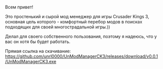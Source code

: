 Всем привет! 

Это простенький и сырой мод менеджер для игры Crusader Kings 3, основная цель которого - комфортный перебор модов в поисках подходящих для своей многострадальной игры.))

Делал для своего собственного пользования, поэтому я надеюсь, что у вас он хотя бы будет работать.

Прямая ссылка на скачивание:
https://github.com/unrl0000/UnModManagerCK3/releases/download/v0.0.1/UnModManagerCK3.exe    
